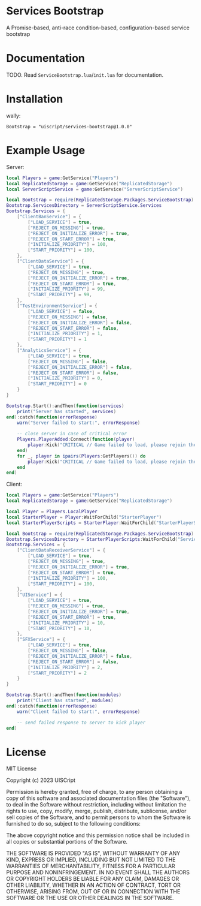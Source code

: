 # Services Bootstrap
A Promise-based, anti-race condition-based, configuration-based service bootstrap

# Documentation
TODO. Read `ServiceBootstrap.lua`/`init.lua` for documentation.

# Installation
wally:
```
Bootstrap = "uiscript/services-bootstrap@1.0.0"
```

# Example Usage
Server:
```lua
local Players = game:GetService("Players")
local ReplicatedStorage = game:GetService("ReplicatedStorage")
local ServerScriptService = game:GetService("ServerScriptService")

local Bootstrap = require(ReplicatedStorage.Packages.ServiceBootstrap)
Bootstrap.ServicesDirectory = ServerScriptService.Services
Bootstrap.Services = {
    ["ClientBanService"] = {
        ["LOAD_SERVICE"] = true,
        ["REJECT_ON_MISSING"] = true,
        ["REJECT_ON_INITIALIZE_ERROR"] = true,
        ["REJECT_ON_START_ERROR"] = true,
        ["INITIALIZE_PRIORITY"] = 100,
        ["START_PRIORITY"] = 100,
    },
    ["ClientDataService"] = {
        ["LOAD_SERVICE"] = true,
        ["REJECT_ON_MISSING"] = true,
        ["REJECT_ON_INITIALIZE_ERROR"] = true,
        ["REJECT_ON_START_ERROR"] = true,
        ["INITIALIZE_PRIORITY"] = 99,
        ["START_PRIORITY"] = 99,
    },
    ["TestEnvironmentService"] = {
        ["LOAD_SERVICE"] = false,
        ["REJECT_ON_MISSING"] = false,
        ["REJECT_ON_INITIALIZE_ERROR"] = false,
        ["REJECT_ON_START_ERROR"] = false,
        ["INITIALIZE_PRIORITY"] = 1,
        ["START_PRIORITY"] = 1
    },
    ["AnalyticsService"] = {
        ["LOAD_SERVICE"] = true,
        ["REJECT_ON_MISSING"] = false,
        ["REJECT_ON_INITIALIZE_ERROR"] = false,
        ["REJECT_ON_START_ERROR"] = false,
        ["INITIALIZE_PRIORITY"] = 0,
        ["START_PRIORITY"] = 0
    }
}

Bootstrap.Start():andThen(function(services)
    print("Server has started", services)
end):catch(function(errorResponse)
    warn("Server failed to start:", errorResponse)
    
    -- close server in case of critical error
    Players.PlayerAdded:Connect(function(player)
        player:Kick("CRITICAL // Game failed to load, please rejoin the experience. If this issue persists, please contact a staff member.")
    end)
    for _, player in ipairs(Players:GetPlayers()) do
        player:Kick("CRITICAL // Game failed to load, please rejoin the experience. If this issue persists, please contact a staff member.")
    end
end)
```

Client:
```lua
local Players = game:GetService("Players")
local ReplicatedStorage = game:GetService("ReplicatedStorage")

local Player = Players.LocalPlayer
local StarterPlayer = Player:WaitForChild("StarterPlayer")
local StarterPlayerScripts = StarterPlayer:WaitForChild("StarterPlayerScripts")

local Bootstrap = require(ReplicatedStorage.Packages.ServiceBootstrap)
Bootstrap.ServicesDirectory = StarterPlayerScripts:WaitForChild("Services")
Bootstrap.Services = {
    ["ClientDataReceiverService"] = {
        ["LOAD_SERVICE"] = true,
        ["REJECT_ON_MISSING"] = true,
        ["REJECT_ON_INITIALIZE_ERROR"] = true,
        ["REJECT_ON_START_ERROR"] = true,
        ["INITIALIZE_PRIORITY"] = 100,
        ["START_PRIORITY"] = 100,
    },
    ["UIService"] = {
        ["LOAD_SERVICE"] = true,
        ["REJECT_ON_MISSING"] = true,
        ["REJECT_ON_INITIALIZE_ERROR"] = true,
        ["REJECT_ON_START_ERROR"] = true,
        ["INITIALIZE_PRIORITY"] = 10,
        ["START_PRIORITY"] = 10,
    },
    ["SFXService"] = {
        ["LOAD_SERVICE"] = true,
        ["REJECT_ON_MISSING"] = false,
        ["REJECT_ON_INITIALIZE_ERROR"] = false,
        ["REJECT_ON_START_ERROR"] = false,
        ["INITIALIZE_PRIORITY"] = 2,
        ["START_PRIORITY"] = 2
    }
}

Bootstrap.Start():andThen(function(modules)
    print("Client has started", modules)
end):catch(function(errorResponse)
    warn("Client failed to start:", errorResponse)

    -- send failed response to server to kick player
end)
```

# License
MIT License

Copyright (c) 2023 UISCript

Permission is hereby granted, free of charge, to any person obtaining a copy
of this software and associated documentation files (the "Software"), to deal
in the Software without restriction, including without limitation the rights
to use, copy, modify, merge, publish, distribute, sublicense, and/or sell
copies of the Software, and to permit persons to whom the Software is
furnished to do so, subject to the following conditions:

The above copyright notice and this permission notice shall be included in all
copies or substantial portions of the Software.

THE SOFTWARE IS PROVIDED "AS IS", WITHOUT WARRANTY OF ANY KIND, EXPRESS OR
IMPLIED, INCLUDING BUT NOT LIMITED TO THE WARRANTIES OF MERCHANTABILITY,
FITNESS FOR A PARTICULAR PURPOSE AND NONINFRINGEMENT. IN NO EVENT SHALL THE
AUTHORS OR COPYRIGHT HOLDERS BE LIABLE FOR ANY CLAIM, DAMAGES OR OTHER
LIABILITY, WHETHER IN AN ACTION OF CONTRACT, TORT OR OTHERWISE, ARISING FROM,
OUT OF OR IN CONNECTION WITH THE SOFTWARE OR THE USE OR OTHER DEALINGS IN THE
SOFTWARE.
